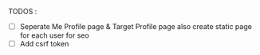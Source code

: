 TODOS :
<br>

- [ ] Seperate Me Profile page & Target Profile page also create static page for each user for seo
- [ ] Add csrf token
